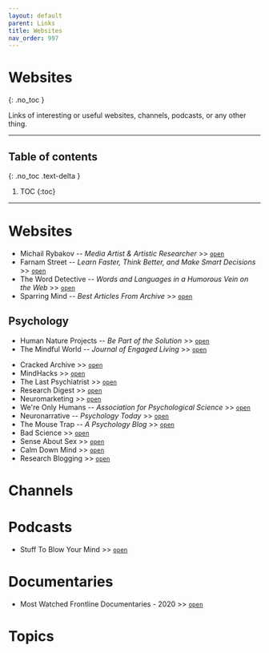 ```yaml
---
layout: default
parent: Links
title: Websites
nav_order: 997
---
```


# Websites
{: .no_toc }

Links of interesting or useful websites, channels, podcasts, or any other thing.

---

## Table of contents
{: .no_toc .text-delta }

1. TOC
{:toc}

---

# Websites

- Michail Rybakov -- *Media Artist & Artistic Researcher* >> [`open`](https://rybakov.com/)
- Farnam Street -- *Learn Faster, Think Better, and Make Smart Decisions* >> [`open`](https://fs.blog/)
- The Word Detective -- *Words and Languages in a Humorous Vein on the Web* >> [`open`](http://www.word-detective.com/)
- Sparring Mind -- *Best Articles From Archive* >> [`open`](https://www.sparringmind.com/articles/)

## Psychology

- Human Nature Projects -- *Be Part of the Solution* >> [`open`](https://humannatureprojects.org/)
- The Mindful World -- *Journal of Engaged Living* >> [`open`](https://www.themindfulword.org/)
<!-- - Top 50 Sites To Improve Your Understanding of Human Mind >> [`open`](https://affordableschools.net/50-blogs-sites-improve-understanding-human-mind/) -->
- Cracked Archive >> [`open`](https://www.cracked.com/humor-science.html)
- MindHacks >> [`open`](https://mindhacks.com/)
- The Last Psychiatrist >> [`open`](https://thelastpsychiatrist.com/)
- Research Digest >> [`open`](https://digest.bps.org.uk/)
- Neuromarketing >> [`open`](https://www.neurosciencemarketing.com/blog/home)
- We're Only Humans -- *Association for Psychological Science* >> [`open`](https://www.psychologicalscience.org/news/were-only-human)
- Neuronarrative -- *Psychology Today* >> [`open`](https://www.psychologytoday.com/intl/blog/neuronarrative)
- The Mouse Trap -- *A Psychology Blog* >> [`open`](https://the-mouse-trap.com/)
- Bad Science >> [`open`](https://www.badscience.net/)
- Sense About Sex >> [`open`](https://senseaboutsex.wordpress.com/)
- Calm Down Mind >> [`open`](https://www.calmdownmind.com/)
- Research Blogging >> [`open`](http://researchblogging.org/post-search/list/tag_id/14)

# Channels

# Podcasts

- Stuff To Blow Your Mind >> [`open`](https://www.iheart.com/podcast/stuff-to-blow-your-mind-21123915/)

# Documentaries

- Most Watched Frontline Documentaries - 2020 >> [`open`](https://www.pbs.org/wgbh/frontline/article/watch-10-most-streamed-frontline-2020-documentaries/)

# Topics

